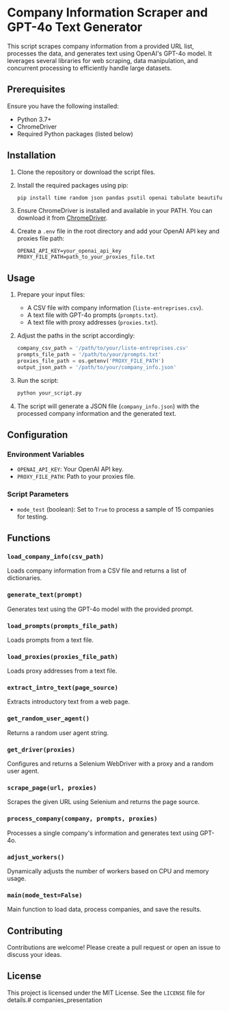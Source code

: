 
# Company Information Scraper and GPT-4o Text Generator

This script scrapes company information from a provided URL list, processes the data, and generates text using OpenAI's GPT-4o model. It leverages several libraries for web scraping, data manipulation, and concurrent processing to efficiently handle large datasets.

## Prerequisites

Ensure you have the following installed:

- Python 3.7+
- ChromeDriver
- Required Python packages (listed below)

## Installation

1. Clone the repository or download the script files.

2. Install the required packages using pip:

   ```bash
   pip install time random json pandas psutil openai tabulate beautifulsoup4 selenium fake-useragent tqdm python-dotenv
   ```

3. Ensure ChromeDriver is installed and available in your PATH. You can download it from [ChromeDriver](https://sites.google.com/a/chromium.org/chromedriver/downloads).

4. Create a `.env` file in the root directory and add your OpenAI API key and proxies file path:

   ```env
   OPENAI_API_KEY=your_openai_api_key
   PROXY_FILE_PATH=path_to_your_proxies_file.txt
   ```

## Usage

1. Prepare your input files:
   - A CSV file with company information (`liste-entreprises.csv`).
   - A text file with GPT-4o prompts (`prompts.txt`).
   - A text file with proxy addresses (`proxies.txt`).

2. Adjust the paths in the script accordingly:
   
   ```python
   company_csv_path = '/path/to/your/liste-entreprises.csv'
   prompts_file_path = '/path/to/your/prompts.txt'
   proxies_file_path = os.getenv('PROXY_FILE_PATH')
   output_json_path = '/path/to/your/company_info.json'
   ```

3. Run the script:

   ```bash
   python your_script.py
   ```

4. The script will generate a JSON file (`company_info.json`) with the processed company information and the generated text.

## Configuration

### Environment Variables

- `OPENAI_API_KEY`: Your OpenAI API key.
- `PROXY_FILE_PATH`: Path to your proxies file.

### Script Parameters

- `mode_test` (boolean): Set to `True` to process a sample of 15 companies for testing.

## Functions

### `load_company_info(csv_path)`

Loads company information from a CSV file and returns a list of dictionaries.

### `generate_text(prompt)`

Generates text using the GPT-4o model with the provided prompt.

### `load_prompts(prompts_file_path)`

Loads prompts from a text file.

### `load_proxies(proxies_file_path)`

Loads proxy addresses from a text file.

### `extract_intro_text(page_source)`

Extracts introductory text from a web page.

### `get_random_user_agent()`

Returns a random user agent string.

### `get_driver(proxies)`

Configures and returns a Selenium WebDriver with a proxy and a random user agent.

### `scrape_page(url, proxies)`

Scrapes the given URL using Selenium and returns the page source.

### `process_company(company, prompts, proxies)`

Processes a single company's information and generates text using GPT-4o.

### `adjust_workers()`

Dynamically adjusts the number of workers based on CPU and memory usage.

### `main(mode_test=False)`

Main function to load data, process companies, and save the results.

## Contributing

Contributions are welcome! Please create a pull request or open an issue to discuss your ideas.

## License

This project is licensed under the MIT License. See the `LICENSE` file for details.# companies_presentation
